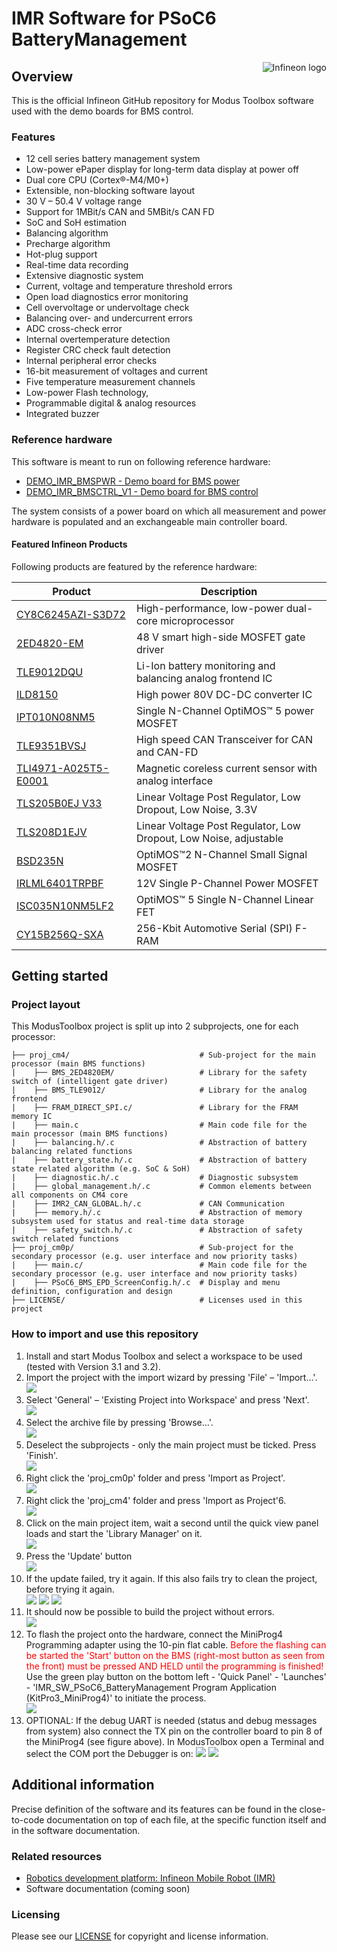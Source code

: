 <!--
SPDX-FileCopyrightText: Copyright (c) 2024 Infineon Technologies AG
SPDX-License-Identifier: MIT
-->

# IMR Software for PSoC6 BatteryManagement

<a href="https://www.infineon.com">
<img src="./assets/images/Logo.svg" align="right" alt="Infineon logo">
</a>

## Overview

<p>This is the official Infineon GitHub repository for Modus Toolbox software used with the demo boards for BMS control.</p>

### Features

- 12 cell series battery management system
- Low-power ePaper display for long-term data display at power off
- Dual core CPU (Cortex®-M4/M0+)
- Extensible, non-blocking software layout
- 30 V – 50.4 V voltage range
- Support for 1MBit/s CAN and 5MBit/s CAN FD
- SoC and SoH estimation
- Balancing algorithm
- Precharge algorithm
- Hot-plug support
- Real-time data recording
- Extensive diagnostic system 
- Current, voltage and temperature threshold errors
- Open load diagnostics error monitoring
- Cell overvoltage or undervoltage check
- Balancing over- and undercurrent errors
- ADC cross-check error
- Internal overtemperature detection
- Register CRC check fault detection
- Internal peripheral error checks
- 16-bit measurement of voltages and current
- Five temperature measurement channels
- Low-power Flash technology,
- Programmable digital & analog resources
- Integrated buzzer

### Reference hardware

This software is meant to run on following reference hardware:
- [DEMO_IMR_BMSPWR - Demo board for BMS power](https://www.infineon.com/cms/en/product/evaluation-boards/demo_imr_bmspwr_v1/)
- [DEMO_IMR_BMSCTRL_V1 - Demo board for BMS control](https://www.infineon.com/cms/en/product/evaluation-boards/demo_imr_bmsctrl_v1/)

The system consists of a power board on which all measurement and power hardware is populated and an exchangeable main controller board.

#### Featured Infineon Products 
Following products are featured by the reference hardware:

| Product | Description |
| ---- | -------- |
| [CY8C6245AZI-S3D72](https://www.infineon.com/cms/en/product/microcontroller/32-bit-psoc-arm-cortex-microcontroller/psoc-6-32-bit-arm-cortex-m4-mcu/cy8c6245azi-s3d72/) | High-performance, low-power dual-core microprocessor |
| [2ED4820-EM](https://www.infineon.com/cms/de/product/power/gate-driver-ics/automotive-gate-driver-ics/2ed4820-em/) | 48 V smart high-side MOSFET gate driver |
| [TLE9012DQU](https://www.infineon.com/cms/de/product/battery-management-ics/tle9012dqu/) | Li-Ion battery monitoring and balancing analog frontend IC |
| [ILD8150](https://www.infineon.com/cms/de/product/power/lighting-ics/dc-dc-led-driver-ic/ild8150/) | High power 80V DC-DC converter IC |
| [IPT010N08NM5](https://www.infineon.com/cms/de/product/power/mosfet/n-channel/ipt010n08nm5/) | Single N-Channel OptiMOS™ 5 power MOSFET |
| [TLE9351BVSJ](https://www.infineon.com/cms/de/product/transceivers/automotive-transceiver/automotive-can-transceivers/tle9351bvsj/) | High speed CAN Transceiver for CAN and CAN-FD |
| [TLI4971-A025T5-E0001](https://www.infineon.com/cms/en/product/sensor/current-sensors/tli4971-a025t5-e0001/?redirId=140581) | Magnetic coreless current sensor with analog interface |
| [TLS205B0EJ V33](https://www.infineon.com/cms/de/product/power/linear-voltage-regulator/linear-voltage-regulators-for-automotive-applications/tls205b0ej-v33/) | Linear Voltage Post Regulator, Low Dropout, Low Noise, 3.3V |
| [TLS208D1EJV](https://www.infineon.com/cms/de/product/power/linear-voltage-regulator/linear-voltage-regulators-for-automotive-applications/tls208d1ejv/) | Linear Voltage Post Regulator, Low Dropout, Low Noise, adjustable |
| [BSD235N](https://www.infineon.com/cms/de/product/power/mosfet/small-signal-small-power/bsd235n/) | OptiMOS™2 N-Channel Small Signal MOSFET |
| [IRLML6401TRPBF](https://www.infineon.com/cms/de/product/power/mosfet/p-channel/irlml6401trpbf-1/) | 12V Single P-Channel Power MOSFET |
| [ISC035N10NM5LF2](https://www.infineon.com/cms/de/product/power/mosfet/n-channel/isc035n10nm5lf2/) | OptiMOS™ 5 Single N-Channel Linear FET |
| [CY15B256Q-SXA](https://www.infineon.com/cms/de/product/memories/f-ram-ferroelectric-ram/cy15b256q-sxa/) | 256-Kbit Automotive Serial (SPI) F-RAM |

## Getting started

### Project layout

This ModusToolbox project is split up into 2 subprojects, one for each processor:

```text
├── proj_cm4/                             # Sub-project for the main processor (main BMS functions)
|    ├── BMS_2ED4820EM/                   # Library for the safety switch of (intelligent gate driver)
|    ├── BMS_TLE9012/                     # Library for the analog frontend
|    ├── FRAM_DIRECT_SPI.c/               # Library for the FRAM memory IC
|    ├── main.c                           # Main code file for the main processor (main BMS functions)
|    ├── balancing.h/.c                   # Abstraction of battery balancing related functions 
|    ├── battery_state.h/.c               # Abstraction of battery state related algorithm (e.g. SoC & SoH)
|    ├── diagnostic.h/.c                  # Diagnostic subsystem
|    ├── global_management.h/.c           # Common elements between all components on CM4 core
|    ├── IMR2_CAN_GLOBAL.h/.c             # CAN Communication
|    ├── memory.h/.c                      # Abstraction of memory subsystem used for status and real-time data storage
|    ├── safety_switch.h/.c               # Abstraction of safety switch related functions
├── proj_cm0p/                            # Sub-project for the secondary processor (e.g. user interface and now priority tasks)
|    ├── main.c/                          # Main code file for the secondary processor (e.g. user interface and now priority tasks)
|    ├── PSoC6_BMS_EPD_ScreenConfig.h/.c  # Display and menu definition, configuration and design
├── LICENSE/                              # Licenses used in this project
```


### How to import and use this repository
<ol>
<li> Install and start Modus Toolbox and select a workspace to be used (tested with Version 3.1 and 3.2).
<li> Import the project with the import wizard by pressing 'File' – 'Import…'. <br>
    <picture>
        <img src="./assets/images/MTB_Import_1.png">
    </picture>
    &nbsp;<br>
<li> Select 'General' – 'Existing Project into Workspace' and press 'Next'. <br>
    <picture>
        <img src="./assets/images/MTB_Import_2.png">
    </picture>
    &nbsp;<br>
<li> Select the archive file by pressing 'Browse…'. <br>
    <picture>
        <img src="./assets/images/MTB_Import_3.png">
    </picture>
    &nbsp;<br>
<li> Deselect the subprojects - only the main project must be ticked. Press 'Finish'. <br>
    <picture>
        <img src="./assets/images/MTB_Import_4.png">
    </picture>
    &nbsp;<br>
<li> Right click the 'proj_cm0p' folder and press 'Import as Project'. <br>
    <picture>
        <img src="./assets/images/MTB_Import_5.png">
    </picture>
    &nbsp;<br>
<li> Right click the 'proj_cm4' folder and press 'Import as Project'6. <br>
    <picture>
        <img src="./assets/images/MTB_Import_6.png">
    </picture>
    &nbsp;<br>
<li> Click on the main project item, wait a second until the quick view panel loads and start the 'Library Manager' on it. <br>
    <picture>
        <img src="./assets/images/MTB_Import_7.png">
    </picture>
    &nbsp;<br>
<li> Press the 'Update' button <br>
    <picture>
        <img src="./assets/images/MTB_Import_8.png">
    </picture>
    &nbsp;<br>
<li> If the update failed, try it again. If this also fails try to clean the project, before trying it again. <br>
    <picture>
        <img src="./assets/images/MTB_Import_9.png">
    </picture>
    <picture>
        <img src="./assets/images/MTB_Import_10.png">
    </picture>
    <picture>
        <img src="./assets/images/MTB_Import_11.png">
    </picture>
    &nbsp;<br>
<li> It should now be possible to build the project without errors. <br>
    <picture>
        <img src="./assets/images/MTB_Import_12.png">
    </picture>
    &nbsp;<br>
<li> To flash the project onto the hardware, connect the MiniProg4 Programming adapter using the 10-pin flat cable. <span style="color:red">Before the flashing can be started the 'Start' button on the BMS (right-most button as seen from the front) must be pressed AND HELD until the programming is finished!</span> Use the green play button on the bottom left - 'Quick Panel' - 'Launches' - 'IMR_SW_PSoC6_BatteryManagement Program Application (KitPro3_MiniProg4)' to initiate the process.<br>
    <picture>
        <img src="./assets/images/BMS_Connect_and_Flash.png">
    </picture>
    &nbsp;<br>
<li> OPTIONAL: If the debug UART is needed (status and debug messages from system) also connect the TX pin on the controller board to pin 8 of the MiniProg4 (see figure above). In ModusToolbox open a Terminal and select the COM port the Debugger is on:
    <picture>
        <img src="./assets/images/MTB_Debug_Console_1.png">
    </picture>
    <picture>
        <img src="./assets/images/MTB_Debug_Console_2.png">
    </picture>
    &nbsp;<br>
</ol>


## Additional information

Precise definition of the software and its features can be found in the close-to-code documentation on top of each file, at the specific function itself and in the software documentation.

### Related resources

- [Robotics development platform: Infineon Mobile Robot (IMR)](https://www.infineon.com/cms/de/applications/robotics/development-platform/)
- Software documentation (coming soon)

<!---
### Contact
In case of questions regarding this repository and its contents, refer to [MAINTAINERS.md](MAINTAINERS.md) for the contact details of this project's maintainers.
-->

### Licensing

Please see our [LICENSE](LICENSE) for copyright and license information.


<!---
## Intended use cases

<p>These examples can be used as a starting point for your project. They are meant to be used with DAVE 4.5.0</p>
-->



